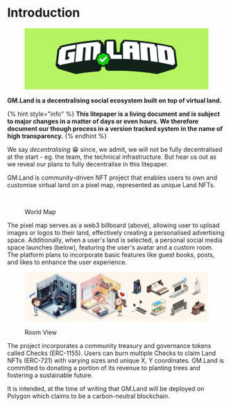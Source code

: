 # Introduction

<figure><img src=".gitbook/assets/gm.land-landscape-opensea.png" alt=""><figcaption></figcaption></figure>

**GM.Land is a decentralising social ecosystem built on top of virtual land.**

{% hint style="info" %}
**This litepaper is a living document and is subject to major changes in a matter of days or even hours. We therefore document our though process in a version tracked system in the name of high transparency.**
{% endhint %}

We say _decentralising_ 😁 since, we admit, we will not be fully decentralised at the start - eg. the team, the technical infrastructure. But hear us out as we reveal our plans to fully decentralise in this litepaper.

GM.Land is community-driven NFT project that enables users to own and customise virtual land on a pixel map, represented as unique Land NFTs.&#x20;

<figure><img src=".gitbook/assets/image (3).png" alt=""><figcaption><p>World Map</p></figcaption></figure>

The pixel map serves as a web3 billboard (above), allowing user to upload images or logos to their land, effectively creating a personalised advertising space. Additionally, when a user's land is selected, a personal social media space launches (below), featuring the user's avatar and a custom room. The platform plans to incorporate basic features like guest books, posts, and likes to enhance the user experience.

<figure><img src=".gitbook/assets/image (1).png" alt=""><figcaption><p>Room View</p></figcaption></figure>

The project incorporates a community treasury and governance tokens called Checks (ERC-1155). Users can burn multiple Checks to claim Land NFTs (ERC-721) with varying sizes and unique X, Y coordinates. GM.Land is committed to donating a portion of its revenue to planting trees and fostering a sustainable future.

It is intended, at the time of writing that GM.Land will be deployed on Polygon which claims to be a carbon-neutral blockchain.
